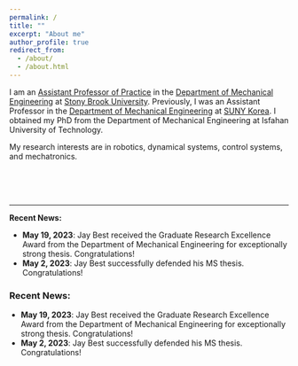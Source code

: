 ```yaml
---
permalink: /
title: ""
excerpt: "About me"
author_profile: true
redirect_from: 
  - /about/
  - /about.html
---
```


I am an [Assistant Professor of Practice](https://me.stonybrook.edu/people/faculty/Fakhari_Amin.php) in the [Department of Mechanical Engineering](https://me.stonybrook.edu/) at [Stony Brook University](https://www.stonybrook.edu/). Previously, I was an Assistant Professor in the [Department of Mechanical Engineering](https://me.sunykorea.ac.kr/me/) at [SUNY Korea](https://www.sunykorea.ac.kr/en/). I obtained my PhD from the Department of Mechanical Engineering at Isfahan University of Technology.

My research interests are in robotics, dynamical systems, control systems, and mechatronics.

<br>
<br>
<br>

<hr>

**Recent News:**
- **May 19, 2023**: Jay Best received the Graduate Research Excellence Award from the Department of Mechanical Engineering for exceptionally strong thesis. Congratulations!
- **May 2, 2023**: Jay Best successfully defended his MS thesis. Congratulations!


<h3>Recent News:</h3>
<ul style="margin-left: 0; padding-left: 1.5em; list-style-type: disc;">
  <li><b>May 19, 2023</b>: Jay Best received the Graduate Research Excellence Award from the Department of Mechanical Engineering for exceptionally strong thesis. Congratulations!</li>
  <li><b>May 2, 2023</b>: Jay Best successfully defended his MS thesis. Congratulations!</li>
</ul>